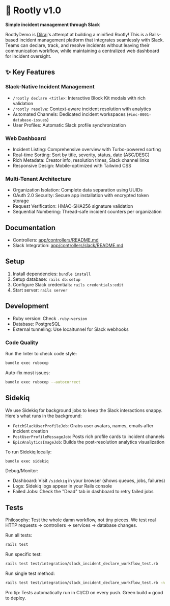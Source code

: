 # 🚨 Rootly v1.0

**Simple incident management through Slack**

RootlyDemo is [Dilraj](https://www.linkedin.com/in/dilraj-singh-468771169/)'s
attempt at building a minified Rootly! This is a Rails-based incident management
platform that integrates seamlessly with Slack. Teams can declare, track, and
resolve incidents without leaving their communication workflow, while
maintaining a centralized web dashboard for incident oversight.

## ✨ Key Features

### Slack-Native Incident Management

- `/rootly declare <title>`: Interactive Block Kit modals with rich validation
- `/rootly resolve`: Context-aware incident resolution with analytics
- Automated Channels: Dedicated incident workspaces
  (`#inc-0001-database-issues`)
- User Profiles: Automatic Slack profile synchronization

### Web Dashboard

- Incident Listing: Comprehensive overview with Turbo-powered sorting
- Real-time Sorting: Sort by title, severity, status, date (ASC/DESC)
- Rich Metadata: Creator info, resolution times, Slack channel links
- Responsive Design: Mobile-optimized with Tailwind CSS

### Multi-Tenant Architecture

- Organization Isolation: Complete data separation using UUIDs
- OAuth 2.0 Security: Secure app installation with encrypted token storage
- Request Verification: HMAC-SHA256 signature validation
- Sequential Numbering: Thread-safe incident counters per organization

## Documentation

- Controllers: [app/controllers/README.md](app/controllers/README.md)
- Slack Integration:
  [app/controllers/slack/README.md](app/controllers/slack/README.md)

## Setup

1. Install dependencies: `bundle install`
2. Setup database: `rails db:setup`
3. Configure Slack credentials: `rails credentials:edit`
4. Start server: `rails server`

## Development

- Ruby version: Check `.ruby-version`
- Database: PostgreSQL
- External tunneling: Use localtunnel for Slack webhooks

### Code Quality

Run the linter to check code style:

```bash
bundle exec rubocop
```

Auto-fix most issues:

```bash
bundle exec rubocop --autocorrect
```

## Sidekiq

We use Sidekiq for background jobs to keep the Slack interactions snappy. Here's
what runs in the background:

- `FetchSlackUserProfileJob`: Grabs user avatars, names, emails after incident
  creation
- `PostUserProfileMessageJob`: Posts rich profile cards to incident channels
- `EpicAnalyticsImageJob`: Builds the post-resolution analytics visualization

To run Sidekiq locally:

```bash
bundle exec sidekiq
```

Debug/Monitor:

- Dashboard: Visit `/sidekiq` in your browser (shows queues, jobs, failures)
- Logs: Sidekiq logs appear in your Rails console
- Failed Jobs: Check the "Dead" tab in dashboard to retry failed jobs

## Tests

Philosophy: Test the whole damn workflow, not tiny pieces. We test real HTTP
requests → controllers → services → database changes.

Run all tests:

```bash
rails test
```

Run specific test:

```bash
rails test test/integration/slack_incident_declare_workflow_test.rb
```

Run single test method:

```bash
rails test test/integration/slack_incident_declare_workflow_test.rb -n test_successful_declare_command
```

Pro tip: Tests automatically run in CI/CD on every push. Green build = good to
deploy.
